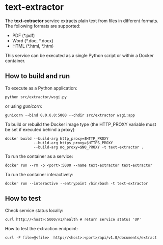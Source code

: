 # text-extractor

The **text-extractor** service extracts plain text from files in different formats.
The following formats are supported:

* PDF (*.pdf)
* Word (*.doc, *.docx)
* HTML (*.html, *.htm)

This service can be executed as a single Python script or within a Docker
container.

## How to build and run

To execute as a Python application:

    python src/extractor/wsgi.py

or using *gunicorn*:

    gunicorn --bind 0.0.0.0:5000 --chdir src/extractor wsgi:app

To build or rebuild the Docker image type (the HTTP_PROXY variable must be set
if executed behind a proxy):

    docker build --build-arg http_proxy=$HTTP_PROXY 
                 --build-arg https_proxy=$HTTPS_PROXY
                 --build-arg no_proxy=$NO_PROXY -t text-extractor .

To run the container as a service:

    docker run --rm -p <port>:5000 --name text-extractor text-extractor

To run the container interactively:

    docker run --interactive --entrypoint /bin/bash -t text-extractor

## How to test

Check service status locally:

    curl http://<host>:5000/v1/health # return service status 'UP'

How to test the extraction endpoint:

    curl -F file=@<file>  http://<host>:<port>/api/v1.0/documents/extract
